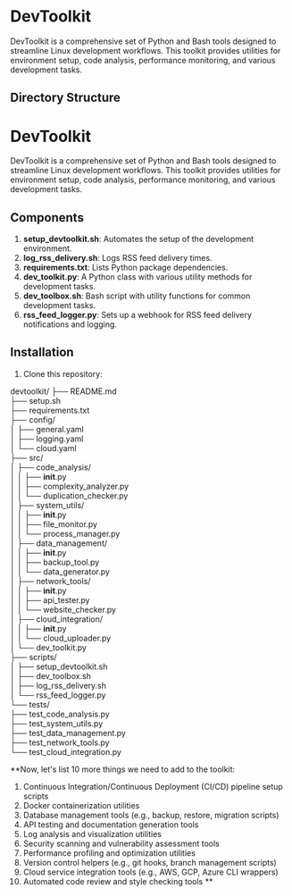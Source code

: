 # DevToolkit

DevToolkit is a comprehensive set of Python and Bash tools designed to streamline Linux development workflows. This toolkit provides utilities for environment setup, code analysis, performance monitoring, and various development tasks.

## Directory Structure

# DevToolkit

DevToolkit is a comprehensive set of Python and Bash tools designed to streamline Linux development workflows. This toolkit provides utilities for environment setup, code analysis, performance monitoring, and various development tasks.

## Components

1. **setup_devtoolkit.sh**: Automates the setup of the development environment.
2. **log_rss_delivery.sh**: Logs RSS feed delivery times.
3. **requirements.txt**: Lists Python package dependencies.
4. **dev_toolkit.py**: A Python class with various utility methods for development tasks.
5. **dev_toolbox.sh**: Bash script with utility functions for common development tasks.
6. **rss_feed_logger.py**: Sets up a webhook for RSS feed delivery notifications and logging.

## Installation

1. Clone this repository:





devtoolkit/
├── README.md    
├── setup.sh    
├── requirements.txt    
├── config/    
│   ├── general.yaml    
│   ├── logging.yaml    
│   └── cloud.yaml    
├── src/    
│   ├── code_analysis/    
│   │   ├── __init__.py    
│   │   ├── complexity_analyzer.py    
│   │   └── duplication_checker.py    
│   ├── system_utils/    
│   │   ├── __init__.py    
│   │   ├── file_monitor.py    
│   │   └── process_manager.py    
│   ├── data_management/    
│   │   ├── __init__.py    
│   │   ├── backup_tool.py    
│   │   └── data_generator.py    
│   ├── network_tools/    
│   │   ├── __init__.py    
│   │   ├── api_tester.py    
│   │   └── website_checker.py    
│   ├── cloud_integration/    
│   │   ├── __init__.py    
│   │   └── cloud_uploader.py    
│   └── dev_toolkit.py    
├── scripts/    
│   ├── setup_devtoolkit.sh    
│   ├── dev_toolbox.sh    
│   ├── log_rss_delivery.sh    
│   └── rss_feed_logger.py    
└── tests/    
    ├── test_code_analysis.py    
    ├── test_system_utils.py    
    ├── test_data_management.py    
    ├── test_network_tools.py    
    └── test_cloud_integration.py  


**Now, let's list 10 more things we need to add to the toolkit:

1. Continuous Integration/Continuous Deployment (CI/CD) pipeline setup scripts
2. Docker containerization utilities
3. Database management tools (e.g., backup, restore, migration scripts)
4. API testing and documentation generation tools
5. Log analysis and visualization utilities
5. Security scanning and vulnerability assessment tools
7. Performance profiling and optimization utilities
8. Version control helpers (e.g., git hooks, branch management scripts)
9. Cloud service integration tools (e.g., AWS, GCP, Azure CLI wrappers)
10. Automated code review and style checking tools
**  

